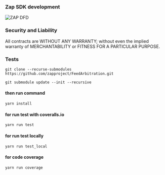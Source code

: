 ### Zap SDK development 

![ZAP DFD](https://github.com/zapproject/FeedArbitration/blob/master/dataflow.png)

### Security and Liability

All contracts are WITHOUT ANY WARRANTY; without even the implied warranty of MERCHANTABILITY or FITNESS FOR A PARTICULAR PURPOSE.

### Tests
    git clone --recurse-submodules https://github.com/zapproject/FeedArbitration.git

    git submodule update --init --recursive


  #### then run command
    yarn install


  #### for run test with coveralls.io
    yarn run test

  #### for run test locally
    yarn run test_local

  #### for code coverage
    yarn run coverage
